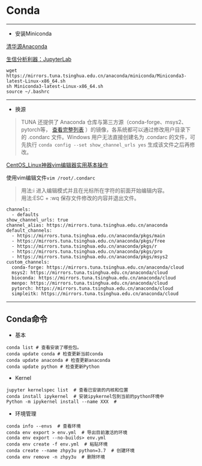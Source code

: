 # Conda
---
* 安装Miniconda

[清华源Anaconda](https://mirrors.tuna.tsinghua.edu.cn/anaconda/)

[生信分析利器：JupyterLab](http://mp.weixin.qq.com/s?__biz=MzI1MTIwMjkyNg==&mid=2650431529&idx=1&sn=9be73c78a8ea00965477918f309f9204&chksm=f1f85c28c68fd53e336c4257cb973aa282e5ca388750539ddaaa09a4ec8875b551a85244477c&mpshare=1&scene=1&srcid=0305Vfsoi2NiBtC4ervLya0r&sharer_sharetime=1583404361829&sharer_shareid=96c4a266066ac094d370df9ca62a44e8#rd)

```
wget https://mirrors.tuna.tsinghua.edu.cn/anaconda/miniconda/Miniconda3-latest-Linux-x86_64.sh
sh Miniconda3-latest-Linux-x86_64.sh
source ~/.bashrc
```
---
* 换源

> TUNA 还提供了 Anaconda 仓库与第三方源（conda-forge、msys2、pytorch等， [查看完整列表](https://mirrors.tuna.tsinghua.edu.cn/anaconda/cloud/) ）的镜像，各系统都可以通过修改用户目录下的 .condarc 文件。Windows 用户无法直接创建名为 .condarc 的文件，可先执行 `conda config --set show_channel_urls yes` 生成该文件之后再修改。  

[CentOS_Linux神器vim编辑器实用基本操作](http://mp.weixin.qq.com/s?__biz=MzIwNjM2Njc1NA==&mid=2247484612&idx=1&sn=bbc089e542fd5fd80b3eaaea2d9b6a2f&chksm=9723f589a0547c9f537346b95a5b296e70e537ac77ea2150892de45f441d3ad21ee1e1375448&mpshare=1&scene=1&srcid=0211VpYK2dyZDnMVoFPmQ0VC&sharer_sharetime=1581398143353&sharer_shareid=96c4a266066ac094d370df9ca62a44e8#rd)

使用vim编辑文件`vim /root/.condarc`

> 用法:i   进入编辑模式并且在光标所在字符的前面开始编辑内容。  
> 用法:ESC + :wq  保存文件修改的内容并退出文件。  

```
channels:
  - defaults
show_channel_urls: true
channel_alias: https://mirrors.tuna.tsinghua.edu.cn/anaconda
default_channels:
  - https://mirrors.tuna.tsinghua.edu.cn/anaconda/pkgs/main
  - https://mirrors.tuna.tsinghua.edu.cn/anaconda/pkgs/free
  - https://mirrors.tuna.tsinghua.edu.cn/anaconda/pkgs/r
  - https://mirrors.tuna.tsinghua.edu.cn/anaconda/pkgs/pro
  - https://mirrors.tuna.tsinghua.edu.cn/anaconda/pkgs/msys2
custom_channels:
  conda-forge: https://mirrors.tuna.tsinghua.edu.cn/anaconda/cloud
  msys2: https://mirrors.tuna.tsinghua.edu.cn/anaconda/cloud
  bioconda: https://mirrors.tuna.tsinghua.edu.cn/anaconda/cloud
  menpo: https://mirrors.tuna.tsinghua.edu.cn/anaconda/cloud
  pytorch: https://mirrors.tuna.tsinghua.edu.cn/anaconda/cloud
  simpleitk: https://mirrors.tuna.tsinghua.edu.cn/anaconda/cloud
```
---
## Conda命令
* 基本
```
conda list # 查看安装了哪些包。 
conda update conda # 检查更新当前conda 
conda update anaconda # 检查更新anaconda 
conda update python # 检查更新Python
```

* Kernel
```
jupyter kernelspec list  # 查看已安装的内核和位置
conda install ipykernel  # 安装ipykernel包到当前的python环境中
Python -m ipykernel install --name XXX  # 
```

* 环境管理
```
conda info --envs  # 查看环境
conda env export > env.yml  # 导出目前激活的环境
conda env export --no-builds> env.yml
conda env create -f env.yml  # 粘贴环境
conda create --name zhpy3u python=3.7  # 创建环境
conda env remove -n zhpy3u  # 删除环境
```
